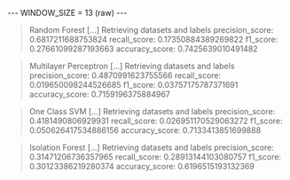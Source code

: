 
 --- WINDOW_SIZE = 13 (raw) --- 


> Random Forest
[...] Retrieving datasets and labels
precision_score: 0.6817211688753824
recall_score: 0.17350884389269822
f1_score: 0.27661099287193663
accuracy_score: 0.7425639010491482


> Multilayer Perceptron
[...] Retrieving datasets and labels
precision_score: 0.4870991623755566
recall_score: 0.019650098244526685
f1_score: 0.03757175787371691
accuracy_score: 0.7159196375884967


> One Class SVM
[...] Retrieving datasets and labels
precision_score: 0.4181490806929931
recall_score: 0.026951170529063272
f1_score: 0.050626417534886156
accuracy_score: 0.7133413851699888


> Isolation Forest
[...] Retrieving datasets and labels
precision_score: 0.31471206736357965
recall_score: 0.28913144103080757
f1_score: 0.30123386219280374
accuracy_score: 0.6196515193132369

